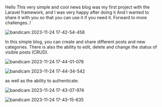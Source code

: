 Hello
This very simple and cool news blog was my first project with the Laravel framework, and I was very happy after doing it
And I wanted to share it with you so that you can use it if you need it.
Forward to more challenges..!

![bandicam 2023-11-24 17-42-54-458](https://github.com/MojtabaZarreh/A-simple-news-blog-with-Laravel/assets/71370569/8d1eb8f0-6270-4755-a292-3830f080a63c)


In this simple blog, you can create and share different posts and new categories.
There is also the ability to edit, delete and change the status of visible posts (CRUD).

![bandicam 2023-11-24 17-44-01-078](https://github.com/MojtabaZarreh/A-simple-news-blog-with-Laravel/assets/71370569/874f4460-797a-42fe-bf01-d01869de688b)


![bandicam 2023-11-24 17-44-34-542](https://github.com/MojtabaZarreh/A-simple-news-blog-with-Laravel/assets/71370569/0c63ff22-53ca-4df2-b811-63c3cd3aabca)


as well as the ability to authenticate.


![bandicam 2023-11-24 17-43-07-974](https://github.com/MojtabaZarreh/A-simple-news-blog-with-Laravel/assets/71370569/ebcab9c7-d173-4aed-8d94-db21937fbe74)


![bandicam 2023-11-24 17-43-15-635](https://github.com/MojtabaZarreh/A-simple-news-blog-with-Laravel/assets/71370569/78d78a9a-a707-48aa-bd29-26e61038c092)


